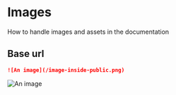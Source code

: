 # Images

How to handle images and assets in the documentation

## Base url

```md
![An image](/image-inside-public.png)
```

![An image](/placeholder-500.jpg)